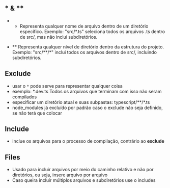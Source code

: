 ## * & **
- * Representa qualquer nome de arquivo dentro de um diretório específico. Exemplo: "src/*.ts" seleciona todos os arquivos .ts dentro de src/, mas não inclui subdiretórios.

- ** Representa qualquer nível de diretório dentro da estrutura do projeto. Exemplo: "src/**/*" inclui todos os arquivos dentro de src/, incluindo subdiretórios.

## Exclude
- usar o `*` pode serve para representar qualquer coisa
- exemplo: *.dev.ts Todos os arquivos que terminam com isso não seram compilados
- especificar um diretório atual e suas subpastas: typescript/**/*.ts
- node_modules já excluído por padrão caso o exclude não seja definido, se não terá que colocar

## Include
- inclue os arquivos para o processo de compilação, contrário ao **exclude** 

## Files

- Usado para incluir arquivos por meio do caminho relativo e não por diretórios, ou seja, insere arquivo por arquivo
- Caso queira incluir múltiplos arquivos e subdiretórios use o includes